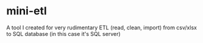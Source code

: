 # mini-etl
A tool I created for very rudimentary ETL (read, clean, import) from csv/xlsx to SQL database (in this case it's SQL server)
